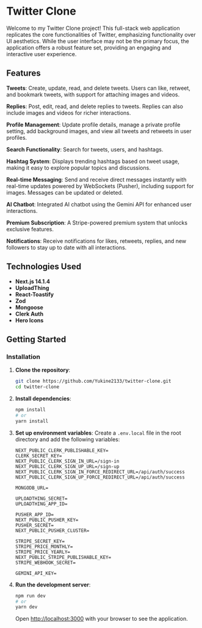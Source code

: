 # Twitter Clone

Welcome to my Twitter Clone project! This full-stack web application replicates the core functionalities of Twitter, emphasizing functionality over UI aesthetics. While the user interface may not be the primary focus, the application offers a robust feature set, providing an engaging and interactive user experience.

## Features

**Tweets**: Create, update, read, and delete tweets. Users can like, retweet, and bookmark tweets, with support for attaching images and videos.

**Replies**: Post, edit, read, and delete replies to tweets. Replies can also include images and videos for richer interactions.

**Profile Management**: Update profile details, manage a private profile setting, add background images, and view all tweets and retweets in user profiles.

**Search Functionality**: Search for tweets, users, and hashtags.

**Hashtag System**: Displays trending hashtags based on tweet usage, making it easy to explore popular topics and discussions.

**Real-time Messaging**: Send and receive direct messages instantly with real-time updates powered by WebSockets (Pusher), including support for images. Messages can be updated or deleted.

**AI Chatbot**: Integrated AI chatbot using the Gemini API for enhanced user interactions.

**Premium Subscription**: A Stripe-powered premium system that unlocks exclusive features.

**Notifications**: Receive notifications for likes, retweets, replies, and new followers to stay up to date with all interactions.

## Technologies Used

- **Next.js 14.1.4**
- **UploadThing**
- **React-Toastify**
- **Zod**
- **Mongoose**
- **Clerk Auth**
- **Hero Icons**

## Getting Started

### Installation

1. **Clone the repository**:

   ```bash
   git clone https://github.com/Yukine2133/twitter-clone.git
   cd twitter-clone
   ```

2. **Install dependencies**:

   ```bash
   npm install
   # or
   yarn install
   ```

3. **Set up environment variables**:
   Create a `.env.local` file in the root directory and add the following variables:

   ```env
   NEXT_PUBLIC_CLERK_PUBLISHABLE_KEY=
   CLERK_SECRET_KEY=
   NEXT_PUBLIC_CLERK_SIGN_IN_URL=/sign-in
   NEXT_PUBLIC_CLERK_SIGN_UP_URL=/sign-up
   NEXT_PUBLIC_CLERK_SIGN_IN_FORCE_REDIRECT_URL=/api/auth/success
   NEXT_PUBLIC_CLERK_SIGN_UP_FORCE_REDIRECT_URL=/api/auth/success

   MONGODB_URL=

   UPLOADTHING_SECRET=
   UPLOADTHING_APP_ID=

   PUSHER_APP_ID=
   NEXT_PUBLIC_PUSHER_KEY=
   PUSHER_SECRET=
   NEXT_PUBLIC_PUSHER_CLUSTER=

   STRIPE_SECRET_KEY=
   STRIPE_PRICE_MONTHLY=
   STRIPE_PRICE_YEARLY=
   NEXT_PUBLIC_STRIPE_PUBLISHABLE_KEY=
   STRIPE_WEBHOOK_SECRET=

   GEMINI_API_KEY=
   ```

4. **Run the development server**:

   ```bash
   npm run dev
   # or
   yarn dev
   ```

   Open [http://localhost:3000](http://localhost:3000) with your browser to see the application.
